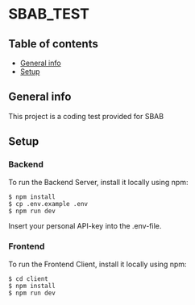 # SBAB_TEST

## Table of contents
* [General info](#general-info)
* [Setup](#setup)

## General info
This project is a coding test provided for SBAB
	
## Setup
### Backend
To run the Backend Server, install it locally using npm:

```
$ npm install
$ cp .env.example .env
$ npm run dev
```

Insert your personal API-key into the .env-file.

### Frontend
To run the Frontend Client, install it locally using npm:

```
$ cd client
$ npm install
$ npm run dev
```